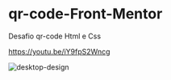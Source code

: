 # qr-code-Front-Mentor
 Desafio qr-code Html e Css 

 https://youtu.be/iY9fpS2Wncg


![desktop-design](https://github.com/henriqueluizp/qr-code-front-mentor/assets/122624168/dd288118-8786-40f0-8aad-6ff9bb32e3c3)
